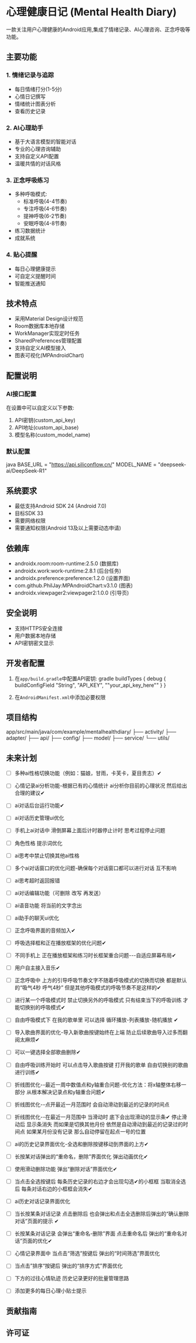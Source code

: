 # 心理健康日记 (Mental Health Diary)

一款关注用户心理健康的Android应用,集成了情绪记录、AI心理咨询、正念呼吸等功能。

## 主要功能

### 1. 情绪记录与追踪
- 每日情绪打分(1-5分)
- 心情日记撰写
- 情绪统计图表分析
- 查看历史记录

### 2. AI心理助手
- 基于大语言模型的智能对话
- 专业的心理咨询辅助
- 支持自定义API配置
- 温暖共情的对话风格

### 3. 正念呼吸练习
- 多种呼吸模式:
    - 标准呼吸(4-4节奏)
    - 专注呼吸(4-6节奏)
    - 提神呼吸(6-2节奏)
    - 安眠呼吸(4-8节奏)
- 练习数据统计
- 成就系统

### 4. 贴心提醒
- 每日心理健康提示
- 可自定义提醒时间
- 智能推送通知

## 技术特点

- 采用Material Design设计规范
- Room数据库本地存储
- WorkManager实现定时任务
- SharedPreferences管理配置
- 支持自定义AI模型接入
- 图表可视化(MPAndroidChart)

## 配置说明

### AI接口配置
在设置中可以自定义以下参数:
1. API密钥(custom_api_key)
2. API地址(custom_api_base)
3. 模型名称(custom_model_name)

### 默认配置
java
BASE_URL = "https://api.siliconflow.cn/"
MODEL_NAME = "deepseek-ai/DeepSeek-R1"

## 系统要求
- 最低支持Android SDK 24 (Android 7.0)
- 目标SDK 33
- 需要网络权限
- 需要通知权限(Android 13及以上需要动态申请)

## 依赖库
- androidx.room:room-runtime:2.5.0 (数据库)
- androidx.work:work-runtime:2.8.1 (后台任务)
- androidx.preference:preference:1.2.0 (设置界面)
- com.github.PhilJay:MPAndroidChart:v3.1.0 (图表)
- androidx.viewpager2:viewpager2:1.0.0 (引导页)

## 安全说明
- 支持HTTPS安全连接
- 用户数据本地存储
- API密钥密文显示

## 开发者配置
1. 在`app/build.gradle`中配置API密钥:
   gradle
   buildTypes {
   debug {
   buildConfigField "String", "API_KEY", "\"your_api_key_here\""
   }
   }

2. 在`AndroidManifest.xml`中添加必要权限

## 项目结构
app/src/main/java/com/example/mentalhealthdiary/
├── activity/
├── adapter/
├── api/
├── config/
├── model/
├── service/
└── utils/

## 未来计划

- [ ] 多种ai性格切换功能（例如：猫娘，甘雨，卡芙卡，夏目贵志）✔
- [ ] 心情记录ai分析功能-根据已有的心情统计 ai分析你目前的心理状况 然后给出合理的建议✔
- [ ] ai对话后台运行功能✔

- [ ] ai对话历史管理ui优化

- [ ] 手机上ai对话中 滑倒屏幕上面后计时器停止计时 思考过程停止问题
- [ ] 角色性格 提示词优化
- [ ] ai思考中禁止切换其他ai性格
- [ ] 多个ai对话窗口的优化问题-确保每个对话窗口都可以进行对话 互不影响
- [ ] ai思考超时返回报错
- [ ] ai对话编辑功能（可删除 改写 再发送）
- [ ] ai语音功能 将当前的文字念出
- [ ] ai助手的聊天ui优化

- [ ] 正念呼吸界面的音频加入✔
- [ ] 呼吸选择框和正在播放框架的优化问题✔
- [ ] 不同手机上 正在播放框架和练习时长框架重合问题---自适应屏幕布局✔
- [ ] 用户自主接入音乐✔
- [ ] 正念呼吸中 上方的引导呼吸节奏文字不随着呼吸模式的切换而切换 都是默认的“吸气4秒 呼气4秒” 但是其他呼吸模式的呼吸节奏不是这样的✔
- [ ] 进行某一个呼吸模式时 禁止切换另外的呼吸模式 只有结束当下的呼吸训练 才能切换别的呼吸模式✔
- [ ] 自由呼吸模式下 在我的歌单里 可以选择 循环播放-列表播放-随机播放 ✔
- [ ] 导入歌曲界面的优化-导入新歌曲按键始终在上端 防止后续歌曲导入过多而翻阅太麻烦✔
- [ ] 可以一键选择全部歌曲删除✔
- [ ] 自由呼吸训练开始时 可以点击导入歌曲按键 打开我的歌单 自由切换别的歌曲进行训练✔

- [ ] 折线图优化--最近一周中数值点和y轴重合问题-优化方法：将x轴整体右移一部分 从根本解决记录点和y轴重合问题✔
- [ ] 折线图优化--点开最近一月范围时 会自动滑动到最近的记录的时间点 
- [ ] 折线图优化--在最近一月范围中 当滑动时 底下会出现滑动的显示条✔ 停止滑动后 显示条消失 而如果是切换其他月份 依然是自动滑动到最近的记录过的时间点 如果某月份没有记录 那么自动停留在起点一号的位置

- [ ] ai的历史记录界面优化-全选和删除按键移动到界面的上方✔
- [ ] 长按某对话弹出的“重命名，删除”界面优化 弹出动画优化✔
- [ ] 使用滑动删除功能 弹出“删除对话”界面优化✔
- [ ] 当点击全选按键后 每条历史记录的右边才会出现勾选✔的小框框 当取消全选后 每条对话右边的小框框会消失✔

- [ ] ai历史对话记录界面优化
- [ ] 当长按某条对话记录 点击删除后 也会弹出和点击全选删除后弹出的“确认删除对话”页面的提示 ✔
- [ ] 长按某条对话记录 会弹出“重命名-删除”界面 点击重命名后 弹出的“重命名对话”页面的优化✔

- [ ] 心情记录界面中 当点击“筛选”按键后 弹出的“时间筛选”界面优化
- [ ] 当点击”排序“按键后 弹出的“排序方式”界面优化
- [ ] 下方的过往心情轨迹 历史记录更好的批量管理思路

- [ ] 添加更多的每日心理小贴士提示

## 贡献指南


## 许可证